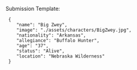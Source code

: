 Submission Template:

     {
        "name": "Big Zwey",
        "image": "./assets/characters/BigZwey.jpg",
        "nationality": "Arkansas",
        "allegiance": "Buffalo Hunter",
        "age": "37",
        "status": "Alive",
        "location": "Nebraska Wilderness"
     }